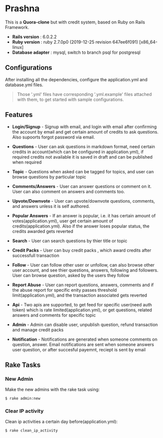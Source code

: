 # Prashna

This is a __Quora-clone__ but with credit system, based on Ruby on Rails Framework.

* **Rails version**    : 6.0.2.2
* **Ruby version**     : ruby 2.7.0p0 (2019-12-25 revision 647ee6f091) [x86_64-linux]
* **Database adapter** : mysql, switch to branch psql for postgresql

## Configurations

After installing all the dependencies, configure the application.yml and database.yml files.

> Those '.yml' files have corresponding '.yml.example' files attached
> with them, to get started with sample configurations.

## Features

* **Login/Signup** - Signup with email, and login with email after confirming the account by email and get certain amount of credits to ask questions. Also supoorts forgot password via email.

* **Questions** - User can ask questions in markdown format, need certain credits in account(which can be configured in application.yml), if required credits not available it is saved in draft and can be published when required
* **Topic** - Questions when asked can be tagged for topics, and user can browse questions by particular topic
* **Comments/Answers** - User can answer questions or comment on it. User can also comment on answers and comments too.
* **Upvote/Downvote** - User can upvote/downvote questions, comments, and answers unless it is self authored.
* **Popular Answers** - If an answer is popular, i.e. it has certain amount of votes(application.yml), user get certain amount of credits(application.yml). Also if the answer loses popular status, the credits awarded gets reverted
* **Search** - User can search questions by thier title or topic 
* **Credit Packs** - User can buy credit packs , which award credits after successfull transaction
* **Follow** - User can follow other user or unfollow, can also browse other user account, and see thier questions, answers, following and followers. User can browse question, asked by the users they follow
* **Report Abuse** - User can report questions, answers, comments and if the abuse report for specific enity passes threshold limit(application.yml), and the transaction associated gets reverted
* **Api** - Two apis are supported, to get feed for specific user(need auth token) which is rate limited(application.yml), or get questions, related answers and comments for specific topic
* **Admin** - Admin can disable user, unpublish question, refund transaction and manage credit packs
* **Notification** - Notifications are generated when someone comments on question, answer. Email notifications are sent when someone answers user question, or after succesful payemnt, reciept is sent by email

## Rake Tasks
### New Admin

Make the new admins with the rake task using:

```sh
$ rake admin:new
```
### Clear IP activity

Clean ip activities a certain day before(application.yml):

```sh
$ rake clean_ip_activity
```
